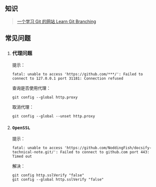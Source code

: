## 知识

> [一个学习 Git 的网站 Learn Git Branching](https://learngitbranching.js.org/)



## 常见问题

1. ### 代理问题

   提示：

   ```shell
   fatal: unable to access 'https://github.com/***/': Failed to connect to 127.0.0.1 port 31181: Connection refused
   ```

   查询是否使用代理：

   ```shell
   git config --global http.proxy
   ```

    取消代理：

   ```shell
   git config --global --unset http.proxy
   ```

2. ###  `OpenSSL`

   提示：

   ```shell
   fatal: unable to access 'https://github.com/NoddingFish/docsify-technical-note.git/': Failed to connect to github.com port 443: Timed out
   ```

   解决：

   ```shell
   git config http.sslVerify "false"
   git config --global http.sslVerify "false"
   ```

   